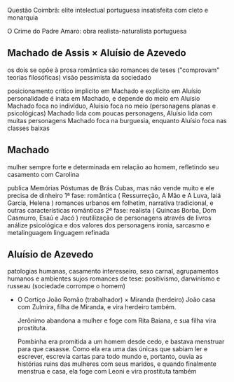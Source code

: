 Questão Coimbrã: elite intelectual portuguesa insatisfeita com cleto e monarquia

O Crime do Padre Amaro: obra realista-naturalista portuguesa

## Machado de Assis $\times$ Aluísio de Azevedo
os dois se opõe à prosa romântica
são romances de teses ("comprovam" teorias filosóficas)
visão pessimista da sociedado

posicionamento crítico implícito em Machado e explícito em Aluísio
personalidade é inata em Machado, e depende do meio em Aluísio
Machado foca no indivíduo, Aluísio foca no meio (personagens planas e psicológicas)
Machado lida com poucas personagens, Aluísio lida com muitas personagens
Machado foca na burguesia, enquanto Aluísio foca nas classes baixas

## Machado
mulher sempre forte e determinada em relação ao homem, refletindo seu casamento com Carolina

publica Memórias Póstumas de Brás Cubas, mas não vende muito e ele precisa de dinheiro
1ª fase: romântica ( Ressurreção, A Mão e A Luva, Iaiá Garcia, Helena )
	romances urbanos em folhetim, narrativa tradicional, e outras características românticas
2ª fase: realista ( Quincas Borba, Dom Casmurro, Esaú e Jacó )
	reutilização de personagens através de livros
	análize psicológica e dos valores dos personagens
	ironia, sarcasmo e metalinguagem
	linguagem refinada

## Aluísio de Azevedo
patologias humanas, casamento interesseiro, sexo carnal, agrupamentos humanos e ambientes sujos
romances de tese: positivismo, darwinismo e russeau (sociedade corrompe o homem)

- O Cortiço
	João Romão (trabalhador) $\times$ Miranda (herdeiro)
	João casa com Zulmira, filha de Miranda, e vira herdeiro também.
	
	Jerônimo abandona a mulher e foge com Rita Baiana, e sua filha vira prostituta.
	
	Pombinha era promitida a um homem desde cedo, e bastava menstruar para que casasse. Como ela era uma das únicas que sabiam ler e escrever, escrevia cartas para todo mundo e, portanto, ouvia as histórias ruins das mulheres com seus maridos, e quando finalmente menstrua e casa, ela foge com Leoni e vira prostituta também
